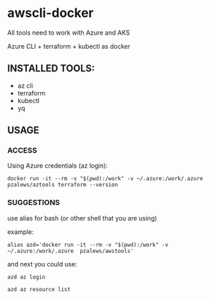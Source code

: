 # awscli-docker
All tools need to work with Azure and AKS 

Azure CLI + terraform + kubectl as docker

## INSTALLED TOOLS:
- az cli
- terraform
- kubectl
- yq

## USAGE 

### ACCESS 

Using Azure credentials (az login):

    docker run -it --rm -v "$(pwd):/work" -v ~/.azure:/work/.azure pzalews/aztools terraform --version


### SUGGESTIONS

use alias for bash (or other shell that you are using)

example: 

    alias azd='docker run -it --rm -v "$(pwd):/work" -v ~/.azure:/work/.azure  pzalews/awstools'

and next you could use:


    azd az login

    azd az resource list


